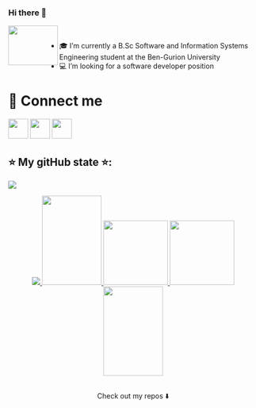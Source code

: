 ### Hi there 👋


<!--
**danaSror/danaSror** is a ✨ _special_ ✨ repository because its `README.md` (this file) appears on your GitHub profile.

Here are some ideas to get you started:

- 🎓 I’m currently a B.Sc Software and Information Systems Engineering student at the Ben-Gurion University
- :computer: I’m looking for a software developer position
- 👯 I’m looking to collaborate on ...
- 🤔 I’m looking for help with ...
- 💬 Ask me about ...
- 📫 How to reach me: ...


-->
<a><img align="left" width="100" height="80" src="https://media.giphy.com/media/bcKmIWkUMCjVm/giphy.gif"></a><br>
- 🎓 I’m currently a B.Sc Software and Information Systems Engineering student at the Ben-Gurion University
- :computer: I’m looking for a software developer position

# :open_hands: Connect me
[<img src="https://cdn1.iconfinder.com/data/icons/social-media-circle-7/512/Circled_Facebook_svg-512.png"  width=40px height=40px />](https://www.facebook.com/dana.yevdaiev)    [<img src="https://cdn1.iconfinder.com/data/icons/social-media-circle-7/512/Circled_Linkedin_svg-512.png"  width=40px height=40px />](https://www.linkedin.com/in/dana-sror-a310b71b1)    [<img src="https://cdn1.iconfinder.com/data/icons/social-network-15/512/mail-512.png"  width=40px height=40px />](mailto:danayevd@post.bgu.ac.il)
<br>
## :star: My gitHub state :star:: 
 <!-- my visitors -->
![](https://komarev.com/ghpvc/?username=danaSror&color=ff69b4)<br>
<p align="center">
 <a href="https://github.com/danaSror">
   <img  src="https://komarev.com/ghpvc/?username=danaSror&color=ff69b4">
  </a>
<a href="https://github.com/danaSror">
 <img  width="120em" height="180em" src="https://media.giphy.com/media/11lxCeKo6cHkJy/giphy.gif">
  <img height="130em" src="https://github-readme-stats-eight-theta.vercel.app/api?username=danaSror&show_icons=true&theme=dracula&include_all_commits=true&count_private=true"/>
  <img height="130em" src="https://github-readme-stats-eight-theta.vercel.app/api/top-langs/?username=danaSror&layout=compact&langs_count=8&theme=dracula"/>
 <img  width="120em" height="180em" src="https://media.giphy.com/media/11lxCeKo6cHkJy/giphy.gif">
</a>
</p>


<p align="center">

  <br>
Check out my repos ⬇️
</p>



